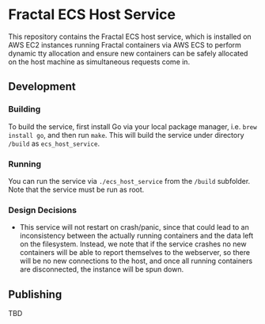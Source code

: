 # Fractal ECS Host Service

This repository contains the Fractal ECS host service, which is installed on AWS EC2 instances running Fractal containers via AWS ECS to perform dynamic tty allocation and ensure new containers can be safely allocated on the host machine as simultaneous requests come in.

## Development

### Building 

To build the service, first install Go via your local package manager, i.e. `brew install go`, and then run `make`. This will build the service under directory `/build` as `ecs_host_service`.

### Running

You can run the service via `./ecs_host_service` from the `/build` subfolder. Note that the service must be run as root.

### Design Decisions

- This service will not restart on crash/panic, since that could lead to an inconsistency between the actually running containers and the data left on the filesystem. Instead, we note that if the service crashes no new containers will be able to report themselves to the webserver, so there will be no new connections to the host, and once all running containers are disconnected, the instance will be spun down. 

## Publishing

TBD
